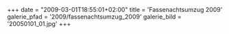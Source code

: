 +++
date = "2009-03-01T18:55:01+02:00"
title = 'Fassenachtsumzug 2009'
galerie_pfad = '2009/fassenachtsumzug_2009'
galerie_bild = '20050101_01.jpg'
+++

      